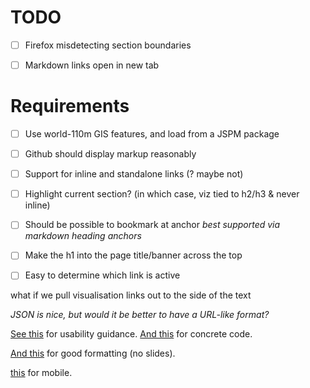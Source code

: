 # TODO

- [ ] Firefox misdetecting section boundaries
- [ ] Markdown links open in new tab


# Requirements

- [ ] Use world-110m GIS features, and load from a JSPM package
- [ ] Github should display markup reasonably
- [ ] Support for inline and standalone links (? maybe not)
- [ ] Highlight current section?  (in which case, viz tied to h2/h3 & never inline)
- [ ] Should be possible to bookmark at anchor *best supported via markdown heading anchors*
- [ ] Make the h1 into the page title/banner across the top
- [ ] Easy to determine which link is active


what if we pull visualisation links out to the side of the text

*JSON is nice, but would it be better to have a URL-like
format?*

[See this](https://bost.ocks.org/mike/scroll/) for usability guidance.
[And this](http://vallandingham.me/scroller.html) for concrete code.

[And this](http://rstudio.github.io/tufte/) for good formatting (no slides).

[this](http://blog.webkid.io/responsive-chart-usability-d3/) for mobile.
